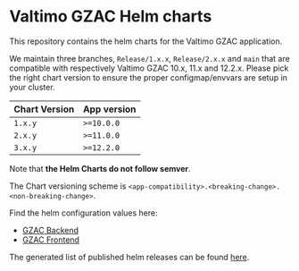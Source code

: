 # Valtimo GZAC Helm charts

This repository contains the helm charts for the Valtimo GZAC application.

We maintain three branches, `Release/1.x.x`, `Release/2.x.x` and `main` that are compatible with respectively Valtimo GZAC 10.x, 11.x and 12.2.x.
Please pick the right chart version to ensure the proper configmap/envvars are setup in your cluster.

| Chart Version | App version |
| ------------- | ----------- |
| `1.x.y`       | `>=10.0.0`  |
| `2.x.y`       | `>=11.0.0`  |
| `3.x.y`       | `>=12.2.0`  |

Note that **the Helm Charts do not follow semver**.

The Chart versioning scheme is `<app-compatibility>.<breaking-change>.<non-breaking-change>`.

Find the helm configuration values here:

- [GZAC Backend](https://github.com/generiekzaakafhandelcomponent/helm-charts/blob/main/charts/gzac-backend/gzac-backend/README.md)
- [GZAC Frontend](https://github.com/generiekzaakafhandelcomponent/helm-charts/tree/main/charts/gzac-frontend/gzac-frontend/README.md)

The generated list of published helm releases can be found [here](https://generiekzaakafhandelcomponent.github.io/helm-charts/index.yaml).
